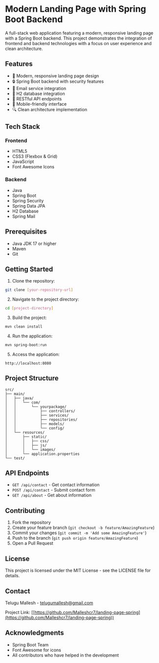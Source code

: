 # Modern Landing Page with Spring Boot Backend

A full-stack web application featuring a modern, responsive landing page with a Spring Boot backend. This project demonstrates the integration of frontend and backend technologies with a focus on user experience and clean architecture.

## Features

- 🎨 Modern, responsive landing page design
- 🔒 Spring Boot backend with security features
- 📧 Email service integration
- 💾 H2 database integration
- 🔄 RESTful API endpoints
- 📱 Mobile-friendly interface
- 🔍 Clean architecture implementation

## Tech Stack

### Frontend
- HTML5
- CSS3 (Flexbox & Grid)
- JavaScript
- Font Awesome Icons

### Backend
- Java
- Spring Boot
- Spring Security
- Spring Data JPA
- H2 Database
- Spring Mail

## Prerequisites

- Java JDK 17 or higher
- Maven
- Git

## Getting Started

1. Clone the repository:
```bash
git clone [your-repository-url]
```

2. Navigate to the project directory:
```bash
cd [project-directory]
```

3. Build the project:
```bash
mvn clean install
```

4. Run the application:
```bash
mvn spring-boot:run
```

5. Access the application:
```
http://localhost:8080
```

## Project Structure

```
src/
├── main/
│   ├── java/
│   │   └── com/
│   │       └── yourpackage/
│   │           ├── controllers/
│   │           ├── services/
│   │           ├── repositories/
│   │           ├── models/
│   │           └── config/
│   └── resources/
│       ├── static/
│       │   ├── css/
│       │   ├── js/
│       │   └── images/
│       └── application.properties
└── test/
```

## API Endpoints

- `GET /api/contact` - Get contact information
- `POST /api/contact` - Submit contact form
- `GET /api/about` - Get about information

## Contributing

1. Fork the repository
2. Create your feature branch (`git checkout -b feature/AmazingFeature`)
3. Commit your changes (`git commit -m 'Add some AmazingFeature'`)
4. Push to the branch (`git push origin feature/AmazingFeature`)
5. Open a Pull Request

## License

This project is licensed under the MIT License - see the LICENSE file for details.

## Contact

Telugu Mallesh - [telugumallesh@gmail.com](mailto:telugumallesh@gmail.com)

Project Link: [[https://github.com/Malleshcr7/landing-page-spring](https://github.com/Malleshcr7/landing-page-spring))

## Acknowledgments

- Spring Boot Team
- Font Awesome for icons
- All contributors who have helped in the development 
